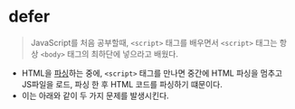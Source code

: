 # defer

> JavaScript를 처음 공부할때, `<script>` 태그를 배우면서 `<script>` 태그는 항상 `<body>` 태그의 최하단에 넣으라고 배웠다.
> 
- HTML을 [파싱](http://wiki.hash.kr/index.php/%ED%8C%8C%EC%8B%B1)하는 중에, `<script>` 태그를 만나면 중간에 HTML 파싱을 멈추고 JS파일을 로드, 파싱 한 후 HTML 코드를 파싱하기 떄문이다.
- 이는 아래와 같이 두 가지 문제를 발생시킨다.

## <script> 태그가 상당에 있을시 발생하는 두 가지 문제점

### 1. DOM 접근 문제

```jsx
<body>
  <script>
    const btn = document.querySelector("#sayHi");

    btn.addEventListener("click", () => {
      alert("Say Hi");
    });
  </script>
  <button id="sayHi">hi</button>
</body>
```

위의 코드를 보면 문제점을 바로 이해할 수 있을 것이다.

- 코드에서 `querySelector`로 sayHi라는 id를 찾은 시점에서는 sayHi라는 id를 갖고있는 button이 존재하지 않는다.
- 그래서 `document.querySelector("#sayHi");`는 `null`을 리턴한다.
- `null`에 event를 붙이려는 코드가 에러가 생길 수 밖에 없다.

이런 DOM 접근 문제가 발생하기 때문에 `<script>` 태그를 `<body>` 태그의 최하단에 위치시켜야 한다.

### 2. 사용자 경험

- 만약 `<script>` 태그가 `<body>` 태그의 상단이나 `<header>` 에 있으면 HTML 파싱보다 JS코드 파싱 한다.
- `<script>` 파일의 크기가 크면, 파일을 읽는 동안 렌더링이 지연되어 사용자는 빈 화면을 보고 있어야한다.

## defer

> `<script>` 태그의 `defer` 속성을 넣으면 `<body>` 태그 최하단에 `<script>`를 넣는 것은 더 이상 필수가 아니다.
> 
  
![defer](https://user-images.githubusercontent.com/83770790/184560141-497736d0-95c8-444e-b897-c7c9f1410ec3.png)

- `defer` 속성은 HTML 파싱도중 `<script>`태그를 만나면 HTML 파싱하는 동시에 `<script>`를 다운로드 한다.
- 그리고 HTML파싱이 완료되고 나서야 `<script>`를 실행시킨다.

**`<script>` 실행 시점이 HTML 파싱 이후이기 때문에 `<script>` 태그가 상단에 존재할 때 발생하는 문제점이 해결된다.**

추가적으로 JS파일을 `<body>`의 기타 태그들과 분리 할 수 있다는 소소한 장점이 있다.

### 추가

1. `defer` 속성을 추가하는 방법
    - `<script>` 태그에 `defer`만 추가하면 된다.
    - `defer` 가 없을때 기본적으로 false이고, 존재하면 true이다.

```jsx
<script src="scriptFile" defer></script>
```

1. defer의 단짝 src
    - `<script>` 태그에 src가 없으면 defer 속성은 무시된다.
    - 즉, 다음과 같이 코드를 작성하면 `defer` 속성이 적용되지 않는 것이다.

```jsx
<body>
  <script defer>
    const btn = document.querySelector("#sayHi");

    btn.addEventListener("click", () => {
      alert("Say Hi");
    });
  </script>
  <button id="sayHi">hi</button>
</body>
```
